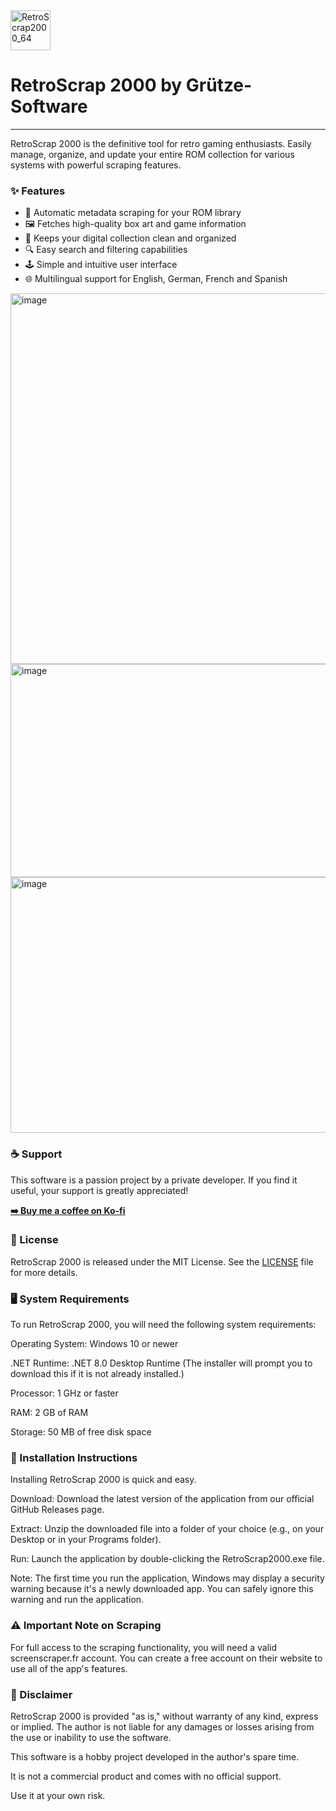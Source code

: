 <img width="64" height="64" alt="RetroScrap2000_64" src="https://github.com/user-attachments/assets/51fae2f6-7ae8-4050-ae2e-042110241424" />

# RetroScrap 2000 by Grütze-Software 
--------------------------------
RetroScrap 2000 is the definitive tool for retro gaming enthusiasts. Easily manage, organize, and update your entire ROM collection for various systems with powerful scraping features.

### ✨ Features
-   💾 Automatic metadata scraping for your ROM library
-   🖼️ Fetches high-quality box art and game information
-   🧹 Keeps your digital collection clean and organized
-   🔍 Easy search and filtering capabilities
-   🕹️ Simple and intuitive user interface
-   🌐 Multilingual support for English, German, French and Spanish

<img width="986" height="593" alt="image" src="https://github.com/user-attachments/assets/2269a947-74e4-40bc-a41d-7e4ad2da2848" />

<img width="563" height="341" alt="image" src="https://github.com/user-attachments/assets/479b32a3-1db8-4372-b8ba-62144c289ddd" />

<img width="788" height="409" alt="image" src="https://github.com/user-attachments/assets/0b65d980-bd9f-43da-9f9a-d0881918808f" />


### ☕ Support
This software is a passion project by a private developer. If you find it useful, your support is greatly appreciated!

**[➡️ Buy me a coffee on Ko-fi](https://ko-fi.com/gruetzesoftware)**

### 📜 License
RetroScrap 2000 is released under the MIT License. See the [LICENSE](https://github.com/gruetze-software/RetroScrap-2000-Releases/blob/main/LICENSE) file for more details.

### 🖥️ System Requirements
To run RetroScrap 2000, you will need the following system requirements:

Operating System: Windows 10 or newer

.NET Runtime: .NET 8.0 Desktop Runtime (The installer will prompt you to download this if it is not already installed.)

Processor: 1 GHz or faster

RAM: 2 GB of RAM

Storage: 50 MB of free disk space

### 📝 Installation Instructions
Installing RetroScrap 2000 is quick and easy.

Download: Download the latest version of the application from our official GitHub Releases page.

Extract: Unzip the downloaded file into a folder of your choice (e.g., on your Desktop or in your Programs folder).

Run: Launch the application by double-clicking the RetroScrap2000.exe file.

Note: The first time you run the application, Windows may display a security warning because it's a newly downloaded app. You can safely ignore this warning and run the application.

### ⚠️ Important Note on Scraping
For full access to the scraping functionality, you will need a valid screenscraper.fr account. You can create a free account on their website to use all of the app's features.

### 📜 Disclaimer
RetroScrap 2000 is provided "as is," without warranty of any kind, express or implied. The author is not liable for any damages or losses arising from the use or inability to use the software.

This software is a hobby project developed in the author's spare time.

It is not a commercial product and comes with no official support.

Use it at your own risk.
